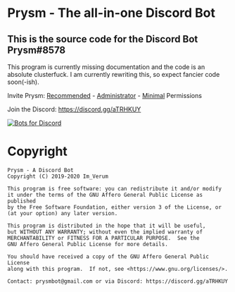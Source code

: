 # Prysm - The all-in-one Discord Bot
## This is the source code for the Discord Bot Prysm#8578

This program is currently missing documentation and the code is an absolute clusterfuck. I am currently rewriting this, so expect fancier code soon(-ish).

Invite Prysm: [Recommended](https://discord.com/oauth2/authorize?client_id=656593790177640448&scope=bot&permissions=1073216886) - [Administrator](https://discord.com/oauth2/authorize?client_id=656593790177640448&scope=bot&permissions=8) - [Minimal](https://discord.com/oauth2/authorize?client_id=656593790177640448&scope=bot&permissions=641002824) Permissions

Join the Discord: https://discord.gg/aTRHKUY

[![Bots for Discord](https://botsfordiscord.com/api/bot/656593790177640448/widget)](https://botsfordiscord.com/bots/656593790177640448)

# Copyright
    Prysm - A Discord Bot
    Copyright (C) 2019-2020 Im_Verum

    This program is free software: you can redistribute it and/or modify
    it under the terms of the GNU Affero General Public License as published
    by the Free Software Foundation, either version 3 of the License, or
    (at your option) any later version.

    This program is distributed in the hope that it will be useful,
    but WITHOUT ANY WARRANTY; without even the implied warranty of
    MERCHANTABILITY or FITNESS FOR A PARTICULAR PURPOSE.  See the
    GNU Affero General Public License for more details.

    You should have received a copy of the GNU Affero General Public License
    along with this program.  If not, see <https://www.gnu.org/licenses/>.

    Contact: prysmbot@gmail.com or via Discord: https://discord.gg/aTRHKUY
